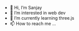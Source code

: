 - 👋 Hi, I’m Sanjay
- 👀 I’m interested in web dev
- 🌱 I’m currently learning three.js
- 📫 How to reach me ...

<!---
sanjaysarena/sanjaysarena is a ✨ special ✨ repository because its `README.md` (this file) appears on your GitHub profile.
You can click the Preview link to take a look at your changes.
--->
